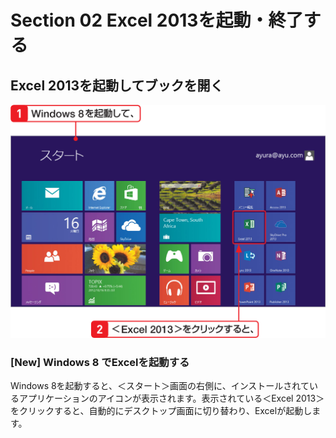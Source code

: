 # Section 02 Excel 2013を起動・終了する

## Excel 2013を起動してブックを開く

![](001.png)

### [New] Windows 8 でExcelを起動する

Windows 8を起動すると、＜スタート＞画面の右側に、インストールされているアプリケーションのアイコンが表示されます。表示されている＜Excel 2013＞をクリックすると、自動的にデスクトップ画面に切り替わり、Excelが起動します。
